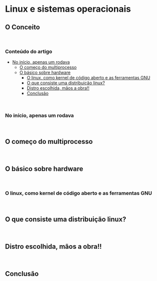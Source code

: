 # Linux e sistemas operacionais

## O Conceito

&nbsp;

### Conteúdo do artigo

- [No início, apenas um rodava](#no-inicio)
  - [O começo do multiprocesso](#multiprocesso)
  - [O básico sobre hardware](#hardware)
    - [O linux, como kernel de código aberto e as ferramentas GNU](#olinux)
    - [O que consiste uma distribuição linux?](#distrolinux)
    - [Distro escolhida, mãos a obra!!](#atividade)
    - [Conclusão](#conclusao)

&nbsp;

### No início, apenas um rodava
&nbsp;
## O começo do multiprocesso
&nbsp;
## O básico sobre hardware
&nbsp;
### O linux, como kernel de código aberto e as ferramentas GNU
&nbsp;
## O que consiste uma distribuição linux?
&nbsp;
## Distro escolhida, mãos a obra!!
&nbsp;
## Conclusão